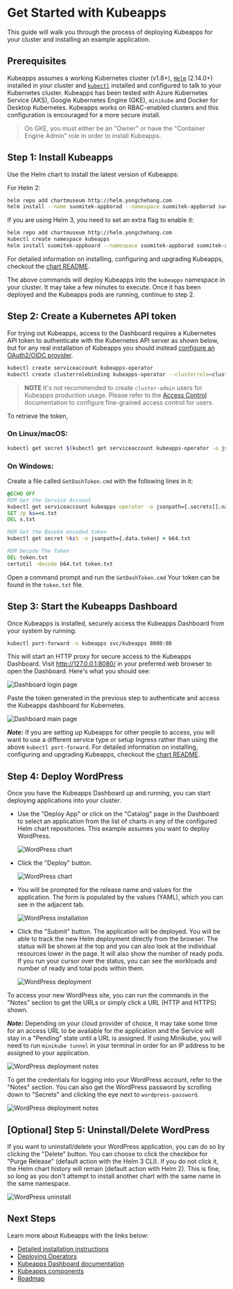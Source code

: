 # Get Started with Kubeapps

This guide will walk you through the process of deploying Kubeapps for your cluster and installing an example application.

## Prerequisites

Kubeapps assumes a working Kubernetes cluster (v1.8+), [`Helm`](https://helm.sh/) (2.14.0+) installed in your cluster and [`kubectl`](https://kubernetes.io/docs/tasks/tools/install-kubectl/) installed and configured to talk to your Kubernetes cluster. Kubeapps has been tested with Azure Kubernetes Service (AKS), Google Kubernetes Engine (GKE), `minikube` and Docker for Desktop Kubernetes. Kubeapps works on RBAC-enabled clusters and this configuration is encouraged for a more secure install.

> On GKE, you must either be an "Owner" or have the "Container Engine Admin" role in order to install Kubeapps.

## Step 1: Install Kubeapps

Use the Helm chart to install the latest version of Kubeapps:

For Helm 2:

```bash
helm repo add chartmuseum http://helm.yongchehang.com
helm install --name suomitek-appborad --namespace suomitek-appborad suomitek-appborad
```

If you are using Helm 3, you need to set an extra flag to enable it:

```bash
helm repo add chartmuseum http://helm.yongchehang.com
kubectl create namespace kubeapps
helm install suomitek-appboard --namespace suomitek-appborad suomitek-appborad --set useHelm3=true
```

For detailed information on installing, configuring and upgrading Kubeapps, checkout the [chart README](../../chart/kubeapps/README.md).

The above commands will deploy Kubeapps into the `kubeapps` namespace in your cluster. It may take a few minutes to execute. Once it has been deployed and the Kubeapps pods are running, continue to step 2.

## Step 2: Create a Kubernetes API token

For trying out Kubeapps, access to the Dashboard requires a Kubernetes API token to authenticate with the Kubernetes API server as shown below, but for any real installation of Kubeapps you should instead [configure an OAuth2/OIDC provider](using-an-OIDC-provider.md).

```bash
kubectl create serviceaccount kubeapps-operator
kubectl create clusterrolebinding kubeapps-operator --clusterrole=cluster-admin --serviceaccount=default:kubeapps-operator
```

> **NOTE** It's not recommended to create `cluster-admin` users for Kubeapps production usage. Please refer to the [Access Control](/docs/user/access-control.md) documentation to configure fine-grained access control for users.

To retrieve the token,

### On Linux/macOS:

```bash
kubectl get secret $(kubectl get serviceaccount kubeapps-operator -o jsonpath='{range .secrets[*]}{.name}{"\n"}{end}' | grep kubeapps-operator-token) -o jsonpath='{.data.token}' -o go-template='{{.data.token | base64decode}}' && echo
```

### On Windows:

Create a file called `GetDashToken.cmd` with the following lines in it:

```bat
@ECHO OFF
REM Get the Service Account
kubectl get serviceaccount kubeapps-operator -o jsonpath={.secrets[].name} > s.txt
SET /p ks=<s.txt
DEL s.txt

REM Get the Base64 encoded token
kubectl get secret %ks% -o jsonpath={.data.token} > b64.txt

REM Decode The Token
DEL token.txt
certutil -decode b64.txt token.txt
```

Open a command prompt and run the `GetDashToken.cmd` Your token can be found in the `token.txt` file.

## Step 3: Start the Kubeapps Dashboard

Once Kubeapps is installed, securely access the Kubeapps Dashboard from your system by running:

```bash
kubectl port-forward -n kubeapps svc/kubeapps 8080:80
```

This will start an HTTP proxy for secure access to the Kubeapps Dashboard. Visit http://127.0.0.1:8080/ in your preferred web browser to open the Dashboard. Here's what you should see:

![Dashboard login page](../img/dashboard-login.png)

Paste the token generated in the previous step to authenticate and access the Kubeapps dashboard for Kubernetes.

![Dashboard main page](../img/dashboard-home.png)

***Note:*** If you are setting up Kubeapps for other people to access, you will want to use a different service type or setup Ingress rather than using the above `kubectl port-forward`. For detailed information on installing, configuring and upgrading Kubeapps, checkout the [chart README](../../chart/kubeapps/README.md).

## Step 4: Deploy WordPress

Once you have the Kubeapps Dashboard up and running, you can start deploying applications into your cluster.

- Use the "Deploy App" or click on the "Catalog" page in the Dashboard to select an application from the list of charts in any of the configured Helm chart repositories. This example assumes you want to deploy WordPress.

  ![WordPress chart](../img/wordpress-search.png)

- Click the "Deploy" button.

  ![WordPress chart](../img/wordpress-chart.png)

- You will be prompted for the release name and values for the application. The form is populated by the values (YAML), which you can see in the adjacent tab.

  ![WordPress installation](../img/wordpress-installation.png)

- Click the "Submit" button. The application will be deployed. You will be able to track the new Helm deployment directly from the browser. The status will be shown at the top and you can also look at the individual resources lower in the page. It will also show the number of ready pods. If you run your cursor over the status, you can see the workloads and number of ready and total pods within them.

  ![WordPress deployment](../img/wordpress-deployment.png)

To access your new WordPress site, you can run the commands in the "Notes" section to get the URLs or simply click a URL (HTTP and HTTPS) shown.

***Note:*** Depending on your cloud provider of choice, it may take some time for an access URL to be available for the application and the Service will stay in a "Pending" state until a URL is assigned. If using Minikube, you will need to run `minikube tunnel` in your terminal in order for an IP address to be assigned to your application.

![WordPress deployment notes](../img/wordpress-url.png)

To get the credentials for logging into your WordPress account, refer to the "Notes" section. You can also get the WordPress password by scrolling down to "Secrets" and clicking the eye next to `wordpress-password`.

![WordPress deployment notes](../img/wordpress-credentials.png)

## [Optional] Step 5: Uninstall/Delete WordPress
If you want to uninstall/delete your WordPress application, you can do so by clicking the "Delete" button. You can choose to click the checkbox for "Purge Release" (default action with the Helm 3 CLI). If you do not click it, the Helm chart history will remain (default action with Helm 2). This is fine, so long as you don't attempt to install another chart with the same name in the same namespace.

![WordPress uninstall](../img/wordpress-uninstall.png)

## Next Steps

Learn more about Kubeapps with the links below:

- [Detailed installation instructions](../../chart/kubeapps/README.md)
- [Deploying Operators](./operators.md)
- [Kubeapps Dashboard documentation](dashboard.md)
- [Kubeapps components](../architecture/overview.md)
- [Roadmap](https://github.com/suomitek/suomitek-appborad/wiki/Roadmap)
